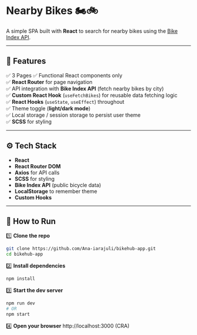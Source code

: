 # Nearby Bikes 🏍️🚲

A simple SPA built with **React** to search for nearby bikes using the [Bike Index API](https://bikeindex.org/).

---

## 📌 **Features**

✅ 3 Pages 
✅ Functional React components only  
✅ **React Router** for page navigation  
✅ API integration with **Bike Index API** (fetch nearby bikes by city)  
✅ **Custom React Hook** (`useFetchBikes`) for reusable data fetching logic  
✅ **React Hooks** (`useState`, `useEffect`) throughout  
✅ Theme toggle (**light/dark mode**)  
✅ Local storage / session storage to persist user theme  
✅ **SCSS** for styling  

---

## ⚙️ **Tech Stack**

- **React** 
- **React Router DOM**
- **Axios** for API calls
- **SCSS** for styling
- **Bike Index API** (public bicycle data)
- **LocalStorage** to remember theme
- **Custom Hooks**

---

## 🚀 **How to Run**

1️⃣ **Clone the repo**
```bash
git clone https://github.com/Ana-iarajuli/bikehub-app.git
cd bikehub-app
```

2️⃣ **Install dependencies**
```bash
npm install
```

3️⃣ **Start the dev server**
```bash
npm run dev  
# OR
npm start 
```

4️⃣ **Open your browser**
http://localhost:3000 (CRA)